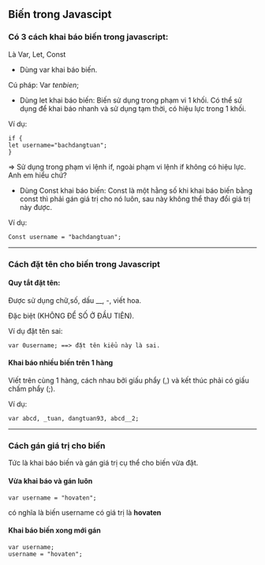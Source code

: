 ## Biến trong Javascipt

### Có 3 cách khai báo biến trong javascript:
Là Var, Let, Const

* Dùng var khai báo biến.

 Cú pháp: Var *tenbien*; 

* Dùng let khai báo biến: Biến sử dụng trong phạm vi 1 khối. Có thể sử dụng để khai báo nhanh và sử dụng tạm thời, có hiệu lực trong 1 khối.

Ví dụ:

    if {
    let username="bachdangtuan";
    }

=> Sử dụng trong phạm vi lệnh if, ngoài phạm vi lệnh if không có hiệu lực. Anh em hiểu chứ?

* Dùng Const khai báo biến: Const là một hằng số khi khai báo biến bằng const thì phải gán giá trị cho nó luôn, sau này không thể thay đổi giá trị này được.

Ví dụ:

    Const username = "bachdangtuan";

----------------------------------------------

### Cách đặt tên cho biến trong Javascript

#### Quy tắt đặt tên:

Được sử dụng chữ,số, dấu __, -, viết hoa.

Đặc biệt (KHÔNG ĐỂ SỐ Ở ĐẦU TIÊN).

Ví dụ đặt tên sai:

    var 0username; ==> đặt tên kiểu này là sai.

#### Khai báo nhiều biến trên 1 hàng

Viết trên cùng 1 hàng, cách nhau bởi giấu phẩy (,) và kết thúc phải có giấu chấm phẩy (;).

Ví dụ:

    var abcd, _tuan, dangtuan93, abcd__2;

----------------------------------------------

### Cách gán giá trị cho biến 

Tức là khai báo biến và gán giá trị cụ thể cho biến vừa đặt.

#### Vừa khai báo và gán luôn
     
    var username = "hovaten"; 

có nghĩa là biến username có giá trị là **hovaten**

#### Khai báo biến xong mới gán

    var username;
    username = "hovaten";

    